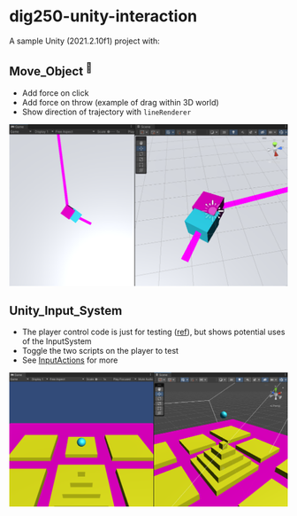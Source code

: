 
# dig250-unity-interaction

A sample Unity (2021.2.10f1) project with:



## Move_Object <sup>📌</sup>

- Add force on click
- Add force on throw (example of drag within 3D world)
- Show direction of trajectory with `lineRenderer`

<a href="Assets/_screenshots/move_objects.png"><img width="600" src="Assets/_screenshots/move_objects.png"></a>





## Unity_Input_System

- The player control code is just for testing (<a href="https://medium.com/codex/why-you-should-use-unitys-new-input-system-268773863c4">ref</a>), but shows potential uses of the InputSystem
- Toggle the two scripts on the player to test
- See <a href="https://docs.unity3d.com/Packages/com.unity.inputsystem@1.0/manual/Actions.html">InputActions</a> for more

<a href="Assets/_screenshots/input_system.png"><img width="600" src="Assets/_screenshots/input_system.png"></a>
